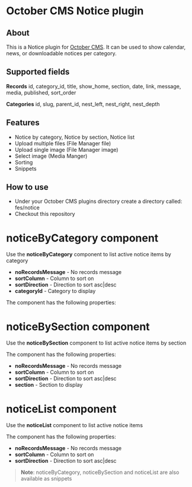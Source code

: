# October CMS Notice plugin

## About

This is a Notice plugin for [October CMS](https://octobercms.com).
It can be used to show calendar, news, or downloadable notices per category.

## Supported fields

**Records**
id, category_id, title, show_home, section, date, link, message, media, published, sort_order

**Categories**
id, slug, parent_id, nest_left, nest_right, nest_depth

## Features

- Notice by category, Notice by section, Notice list
- Upload multiple files (File Manager file)
- Upload single image  (File Manager image)
- Select image (Media Manger)
- Sorting
- Snippets

## How to use

- Under your October CMS plugins directory create a directory called: fes/notice
- Checkout this repository

# noticeByCategory component

Use the **noticeByCategory** component to list active notice items by category

* **noRecordsMessage** - No records message
* **sortColumn** - Column to sort on
* **sortDirection** - Direction to sort asc|desc
* **categoryId** - Category to display

The component has the following properties:

# noticeBySection component

Use the **noticeBySection** component to list active notice items by section

The component has the following properties:

* **noRecordsMessage** - No records message
* **sortColumn** - Column to sort on
* **sortDirection** - Direction to sort asc|desc
* **section** - Section to display

# noticeList component

Use the **noticeList** component to list active notice items

The component has the following properties:

* **noRecordsMessage** - No records message
* **sortColumn** - Column to sort on
* **sortDirection** - Direction to sort asc|desc

> **Note**: noticeByCategory, noticeBySection and noticeList are also available as snippets
